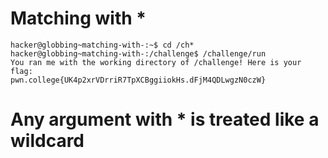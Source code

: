 # Matching with *
    hacker@globbing~matching-with-:~$ cd /ch*
    hacker@globbing~matching-with-:/challenge$ /challenge/run
    You ran me with the working directory of /challenge! Here is your flag:
    pwn.college{UK4p2xrVDrriR7TpXCBggiiokHs.dFjM4QDLwgzN0czW}
# Any argument with * is treated like a wildcard
    
